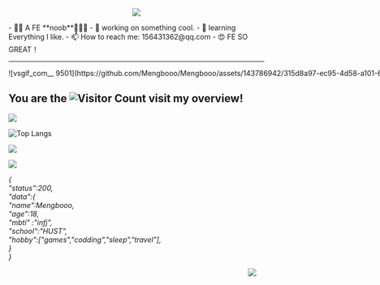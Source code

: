 
<p align="center">
<img src="https://capsule-render.vercel.app/api?type=waving&color=timeGradient&height=300&&section=header&text={# Hi there}&fontSize=90&fontAlign=50&fontAlignY=30&desc={I'm Mengbooo.You can call me Bolaxious,too.}&descAlign=50&descSize=30&descAlignY=60&animation=twinkling" />
</p>
- 😶‍🌫️ A FE **noob**🍟🍟🍟
- 🔭 working on something cool.
- 🌱 learning Everything I like.
- 📫 How to reach me: 156431362@qq.com
- 😍 FE SO GREAT！

---
<div style="width:100vw">
![vsgif_com__ 9501](https://github.com/Mengbooo/Mengbooo/assets/143786942/315d8a97-ec95-4d58-a101-62c4cd6145e8)


## You are the  ![Visitor Count](https://profile-counter.glitch.me/Mengbooo/count.svg)  visit my overview! 
![](https://github-readme-stats.vercel.app/api?username=Mengbooo&show_icons=true&theme=transparent)

![Top Langs](https://github-readme-stats.vercel.app/api/top-langs/?username=Mengbooo&layout=compact&theme=tokyonight)

![](https://github-readme-activity-graph.cyclic.app/graph?username=Mengbooo&theme=dracula)

<img align="center" src="https://github-readme-stats.vercel.app/api/wakatime?username={Mengbooo}&theme=transparent&hide_border=true&layout=compact&langs_count=22" />

*{<br />
   "status":200,<br />
   "data":{<br />
          "name":Mengbooo,<br />
          "age":18,<br />
          "mbti" :"infj",<br />
          "school":"HUST",<br />
          "hobby":["games","codding","sleep","travel"],<br />
}<br />
}*
<p align="center">
<img src="https://capsule-render.vercel.app/api?type=waving&color=timeGradient&height=300&&section=footer&text={That's ALL}&fontSize=90&fontAlign=50&fontAlignY=70&desc={BYEBYE!}&descAlign=50&descSize=30&descAlignY=40&animation=twinkling" />
</p>
